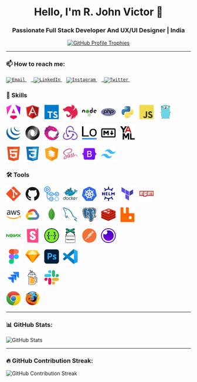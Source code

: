 <h1 align="center">Hello, I'm R. John Victor 👋</h1>
<h3 align="center">Passionate Full Stack Developer And UX/UI Designer | India</h3>

<p align="center">
  <a href="https://github.com/ryo-ma/github-profile-trophy">
    <img src="https://github-profile-trophy.vercel.app/?username=rjohnvictor&theme=nord&row=1&column=8&no-frame=true&margin-w=18&margin-h=18" alt="GitHub Profile Trophies" />
  </a>
</p>


---

### 📫 How to reach me:
<p>
  <a href="mailto:johnvictor2406@gmail.com">
    <code><img src="https://img.shields.io/badge/Email-red?style=for-the-badge&logo=gmail&logoColor=white" alt="Email" /></code>
  </a>
&nbsp;&nbsp;
  <a href="https://www.linkedin.com/in/r-john-victor-295a6382/" target="_blank">
    <code> <img src="https://img.shields.io/badge/LinkedIn-blue?style=for-the-badge&logo=linkedin" alt="LinkedIn" /></code>
  </a>
&nbsp;&nbsp;
  <a href="https://www.instagram.com/r_john_victor/" target="_blank">
      <code><img src="https://img.shields.io/badge/Instagram-E4405F?style=for-the-badge&logo=instagram&logoColor=white" alt="Instagram" /></code>
  </a>
  &nbsp;&nbsp;
  <a href="https://twitter.com/rjohn_victor" target="_blank">
     <code> <img src="https://img.shields.io/badge/Twitter-1DA1F2?style=for-the-badge&logo=x&logoColor=white" alt="Twitter" /></code>
  </a>
  &nbsp;&nbsp;
</p>


### 🚀 Skills
<p>
  <code><img src="https://raw.githubusercontent.com/devicons/devicon/master/icons/angular/angular-original.svg" alt="Angular" width="40" height="40"/></code>&nbsp;&nbsp;
  <code><img src="https://raw.githubusercontent.com/devicons/devicon/master/icons/angularjs/angularjs-original.svg" alt="Angular" width="40" height="40"/></code>&nbsp;&nbsp;
  <code><img src="https://raw.githubusercontent.com/devicons/devicon/master/icons/typescript/typescript-original.svg" alt="TypeScript" width="40" height="40"/></code>&nbsp;&nbsp;
  <code><img src="https://raw.githubusercontent.com/devicons/devicon/master/icons/nestjs/nestjs-original.svg" alt="NestJS" width="40" height="40"/></code>&nbsp;&nbsp;
  <code><img src="https://raw.githubusercontent.com/devicons/devicon/master/icons/nodejs/nodejs-original-wordmark.svg" alt="Node.js" width="40" height="40"/></code>&nbsp;&nbsp;
  <code><img src="https://raw.githubusercontent.com/devicons/devicon/master/icons/php/php-original.svg" alt="PHP" width="40" height="40"/></code>&nbsp;&nbsp;
  <code><img src="https://raw.githubusercontent.com/devicons/devicon/master/icons/python/python-original.svg" alt="Python" width="40" height="40"/></code>&nbsp;&nbsp;
  <code><img src="https://raw.githubusercontent.com/devicons/devicon/master/icons/javascript/javascript-original.svg" alt="JavaScript" width="40" height="40"/></code>&nbsp;&nbsp;
  <code><img src="https://raw.githubusercontent.com/devicons/devicon/master/icons/go/go-original.svg" alt="Go" width="40" height="40"/></code>&nbsp;&nbsp;
</p>
<p>
  <code><img src="https://raw.githubusercontent.com/devicons/devicon/master/icons/jquery/jquery-original.svg" alt="jQuery" width="40" height="40"/></code>&nbsp;&nbsp;
  <code><img src="https://raw.githubusercontent.com/devicons/devicon/master/icons/json/json-original.svg" alt="JSON" width="40" height="40"/></code>&nbsp;&nbsp;
  <code><img src="https://raw.githubusercontent.com/devicons/devicon/master/icons/rxjs/rxjs-original.svg" alt="RxJS" width="40" height="40"/></code>&nbsp;&nbsp;
  <code><img src="https://raw.githubusercontent.com/devicons/devicon/master/icons/redux/redux-original.svg" alt="Redux" width="40" height="40"/></code>&nbsp;&nbsp;
  <code><img src="https://raw.githubusercontent.com/devicons/devicon/master/icons/lodash/lodash-original.svg" alt="Lodash" width="40" height="40"/></code>&nbsp;&nbsp;
  <code><img src="https://raw.githubusercontent.com/devicons/devicon/master/icons/markdown/markdown-original.svg" alt="Markdown" width="40" height="40"/></code>&nbsp;&nbsp;
  <code><img src="https://raw.githubusercontent.com/devicons/devicon/master/icons/yaml/yaml-original.svg" alt="YAML" width="40" height="40"/></code>&nbsp;&nbsp;
</p>
<p>
  <code><img src="https://raw.githubusercontent.com/devicons/devicon/master/icons/html5/html5-original.svg" alt="HTML" width="40" height="40"/></code>&nbsp;&nbsp;
  <code><img src="https://raw.githubusercontent.com/devicons/devicon/master/icons/css3/css3-original.svg" alt="CSS3" width="40" height="40"/></code>&nbsp;&nbsp;
  <code><img src="https://raw.githubusercontent.com/devicons/devicon/master/icons/angularmaterial/angularmaterial-original.svg" alt="Tailwind CSS" width="40" height="40"/></code>&nbsp;&nbsp;
  <code><img src="https://raw.githubusercontent.com/devicons/devicon/master/icons/sass/sass-original.svg" alt="SCSS" width="40" height="40"/></code>&nbsp;&nbsp;
  <code><img src="https://raw.githubusercontent.com/devicons/devicon/master/icons/bootstrap/bootstrap-original.svg" alt="Bootstrap" width="40" height="40"/></code>&nbsp;&nbsp;
  <code><img src="https://raw.githubusercontent.com/devicons/devicon/master/icons/tailwindcss/tailwindcss-original.svg" alt="Tailwind CSS" width="40" height="40"/></code>&nbsp;&nbsp;
</p>

### 🛠 Tools
<p>
  <code><img src="https://raw.githubusercontent.com/devicons/devicon/master/icons/git/git-original.svg" alt="Git" width="40" height="40"/></code>&nbsp;&nbsp;
  <code><img src="https://raw.githubusercontent.com/devicons/devicon/master/icons/github/github-original.svg" alt="GitHub" width="40" height="40"/></code>&nbsp;&nbsp;
  <code><img src="https://raw.githubusercontent.com/devicons/devicon/master/icons/githubactions/githubactions-original.svg" alt="GitHub Actions" width="40" height="40"/></code>&nbsp;&nbsp;
  <code><img src="https://raw.githubusercontent.com/devicons/devicon/master/icons/docker/docker-original-wordmark.svg" alt="Docker" width="40" height="40"/></code>&nbsp;&nbsp;
  <code><img src="https://raw.githubusercontent.com/devicons/devicon/master/icons/kubernetes/kubernetes-original.svg" alt="Kubernetes" width="40" height="40"/></code>&nbsp;&nbsp;
  <code><img src="https://raw.githubusercontent.com/devicons/devicon/master/icons/helm/helm-original.svg" alt="Helm" width="40" height="40"/></code>&nbsp;&nbsp;
  <code><img src="https://raw.githubusercontent.com/devicons/devicon/master/icons/terraform/terraform-original.svg" alt="Terraform" width="40" height="40"/></code>&nbsp;&nbsp;
  <code><img src="https://raw.githubusercontent.com/devicons/devicon/master/icons/npm/npm-original-wordmark.svg" alt="NPM" width="40" height="40"/></code>&nbsp;&nbsp;
</p>
<p>
  <code><img src="https://raw.githubusercontent.com/devicons/devicon/master/icons/amazonwebservices/amazonwebservices-original-wordmark.svg" alt="AWS" width="40" height="40"/></code>&nbsp;&nbsp;
  <code><img src="https://raw.githubusercontent.com/devicons/devicon/master/icons/googlecloud/googlecloud-original.svg" alt="Google Cloud" width="40" height="40"/></code>&nbsp;&nbsp;
  <code><img src="https://raw.githubusercontent.com/devicons/devicon/master/icons/mongodb/mongodb-original.svg" alt="MongoDB" width="40" height="40"/></code>&nbsp;&nbsp;
  <code><img src="https://raw.githubusercontent.com/devicons/devicon/master/icons/mysql/mysql-original.svg" alt="MySQL" width="40" height="40"/></code>&nbsp;&nbsp;
  <code><img src="https://raw.githubusercontent.com/devicons/devicon/master/icons/postgresql/postgresql-original.svg" alt="PostgreSQL" width="40" height="40"/></code>&nbsp;&nbsp;
  <code><img src="https://raw.githubusercontent.com/devicons/devicon/master/icons/redis/redis-original.svg" alt="Redis" width="40" height="40"/></code>&nbsp;&nbsp;
  <code><img src="https://raw.githubusercontent.com/devicons/devicon/master/icons/rabbitmq/rabbitmq-original.svg" alt="RabbitMQ" width="40" height="40"/></code>&nbsp;&nbsp;
</p>
<p>
  <code><img src="https://raw.githubusercontent.com/devicons/devicon/master/icons/nginx/nginx-original.svg" alt="Nginx" width="40" height="40"/></code>&nbsp;&nbsp;
  <code><img src="https://raw.githubusercontent.com/devicons/devicon/master/icons/storybook/storybook-original.svg" alt="Storybook" width="40" height="40"/></code>&nbsp;&nbsp;
  <code><img src="https://raw.githubusercontent.com/devicons/devicon/master/icons/swagger/swagger-original.svg" alt="Swagger" width="40" height="40"/></code>&nbsp;&nbsp;
  <code><img src="https://raw.githubusercontent.com/devicons/devicon/master/icons/puppeteer/puppeteer-original.svg" alt="Puppeteer" width="40" height="40"/></code>&nbsp;&nbsp;
  <code><img src="https://raw.githubusercontent.com/devicons/devicon/master/icons/postman/postman-original.svg" alt="Postman" width="40" height="40"/></code>&nbsp;&nbsp;
  <code><img src="https://raw.githubusercontent.com/devicons/devicon/master/icons/insomnia/insomnia-original.svg" alt="Insomnia" width="40" height="40"/></code>&nbsp;&nbsp;
</p>
<p>
  <code><img src="https://raw.githubusercontent.com/devicons/devicon/master/icons/figma/figma-original.svg" alt="Figma" width="40" height="40"/></code>&nbsp;&nbsp;
  <code><img src="https://raw.githubusercontent.com/devicons/devicon/master/icons/sketch/sketch-original.svg" alt="Sketch" width="40" height="40"/></code>&nbsp;&nbsp;
  <code><img src="https://raw.githubusercontent.com/devicons/devicon/master/icons/photoshop/photoshop-original.svg" alt="Photoshop" width="40" height="40"/></code>&nbsp;&nbsp;
  <code><img src="https://raw.githubusercontent.com/devicons/devicon/master/icons/vscode/vscode-original.svg" alt="VS Code" width="40" height="40"/></code>&nbsp;&nbsp;
</p>
<p>
  <code><img src="https://raw.githubusercontent.com/devicons/devicon/master/icons/jira/jira-original.svg" alt="Jira" width="40" height="40"/></code>&nbsp;&nbsp;
  <code><img src="https://raw.githubusercontent.com/devicons/devicon/master/icons/homebrew/homebrew-original.svg" alt="Homebrew" width="40" height="40"/></code>&nbsp;&nbsp;
  <code><img src="https://raw.githubusercontent.com/devicons/devicon/master/icons/slack/slack-original.svg" alt="Slack" width="40" height="40"/></code>&nbsp;&nbsp;
</p>
<p>
  <code><img src="https://raw.githubusercontent.com/devicons/devicon/master/icons/chrome/chrome-original.svg" alt="Chrome" width="40" height="40"/></code>&nbsp;&nbsp;
  <code><img src="https://raw.githubusercontent.com/devicons/devicon/master/icons/firefox/firefox-original.svg" alt="Firefox" width="40" height="40"/></code>&nbsp;&nbsp;
</p>

---

### 📊 GitHub Stats:
<p>
  <img src="https://github-readme-stats.vercel.app/api?username=rjohnvictor&show_icons=true&hide_border=false&count_private=true&theme=nord&rank_icon=github" alt="GitHub Stats" />
</p>


---

### 🔥 GitHub Contribution Streak:
<p>
  <img src="https://github-readme-streak-stats.herokuapp.com/?user=rjohnvictor&theme=nord&hide_border=false&count_private=true&theme=nord" alt="GitHub Contribution Streak" />
</p>
